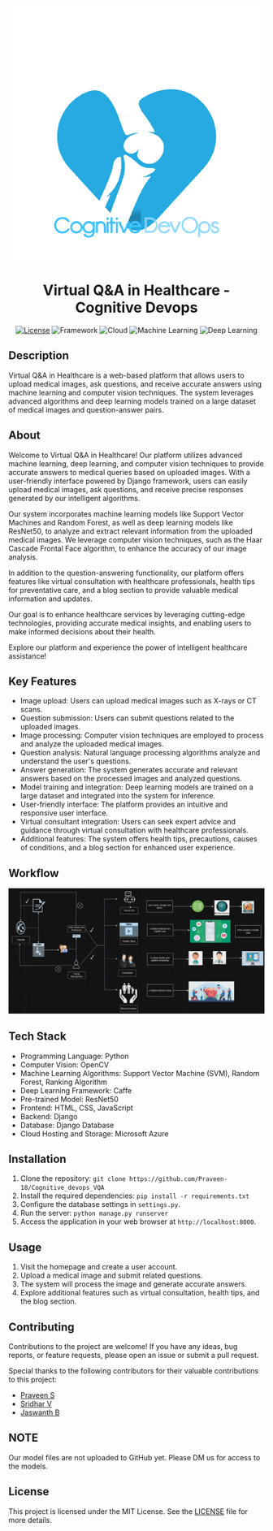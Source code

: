 <div align="center">

<img src = "https://github.com/Praveen-18/Cognitive_devops_VQA/blob/master/VQA/static/images/cd_logo-removebg-preview%20(1).png"></img>
# Virtual Q&A in Healthcare - Cognitive Devops


[![License](https://img.shields.io/badge/License-MIT-blue.svg)](LICENSE)
![Framework](https://img.shields.io/badge/Framework-Django-092E20.svg)
![Cloud](https://img.shields.io/badge/Cloud-Microsoft%20Azure-0078D4.svg)
![Machine Learning](https://img.shields.io/badge/Machine%20Learning-Models-orange.svg)
![Deep Learning](https://img.shields.io/badge/Deep%20Learning-Models-red.svg)

</div>

## Description
Virtual Q&A in Healthcare is a web-based platform that allows users to upload medical images, ask questions, and receive accurate answers using machine learning and computer vision techniques. The system leverages advanced algorithms and deep learning models trained on a large dataset of medical images and question-answer pairs.

## About

Welcome to Virtual Q&A in Healthcare! Our platform utilizes advanced machine learning, deep learning, and computer vision techniques to provide accurate answers to medical queries based on uploaded images. With a user-friendly interface powered by Django framework, users can easily upload medical images, ask questions, and receive precise responses generated by our intelligent algorithms.

Our system incorporates machine learning models like Support Vector Machines and Random Forest, as well as deep learning models like ResNet50, to analyze and extract relevant information from the uploaded medical images. We leverage computer vision techniques, such as the Haar Cascade Frontal Face algorithm, to enhance the accuracy of our image analysis.

In addition to the question-answering functionality, our platform offers features like virtual consultation with healthcare professionals, health tips for preventative care, and a blog section to provide valuable medical information and updates.

Our goal is to enhance healthcare services by leveraging cutting-edge technologies, providing accurate medical insights, and enabling users to make informed decisions about their health.

Explore our platform and experience the power of intelligent healthcare assistance!



## Key Features
- Image upload: Users can upload medical images such as X-rays or CT scans.
- Question submission: Users can submit questions related to the uploaded images.
- Image processing: Computer vision techniques are employed to process and analyze the uploaded medical images.
- Question analysis: Natural language processing algorithms analyze and understand the user's questions.
- Answer generation: The system generates accurate and relevant answers based on the processed images and analyzed questions.
- Model training and integration: Deep learning models are trained on a large dataset and integrated into the system for inference.
- User-friendly interface: The platform provides an intuitive and responsive user interface.
- Virtual consultant integration: Users can seek expert advice and guidance through virtual consultation with healthcare professionals.
- Additional features: The system offers health tips, precautions, causes of conditions, and a blog section for enhanced user experience.

## Workflow

![Workflow](https://github.com/Praveen-18/Cognitive_devops_VQA/blob/master/Architecture/Visual%20Question%20and%20Answer%20architecture/workflow.png)

## Tech Stack
- Programming Language: Python
- Computer Vision: OpenCV
- Machine Learning Algorithms: Support Vector Machine (SVM), Random Forest, Ranking Algorithm
- Deep Learning Framework: Caffe
- Pre-trained Model: ResNet50
- Frontend: HTML, CSS, JavaScript
- Backend: Django
- Database: Django Database
- Cloud Hosting and Storage: Microsoft Azure

## Installation
1. Clone the repository: `git clone https://github.com/Praveen-18/Cognitive_devops_VQA`
2. Install the required dependencies: `pip install -r requirements.txt`
3. Configure the database settings in `settings.py`.
4. Run the server: `python manage.py runserver`
5. Access the application in your web browser at `http://localhost:8000`.

## Usage
1. Visit the homepage and create a user account.
2. Upload a medical image and submit related questions.
3. The system will process the image and generate accurate answers.
4. Explore additional features such as virtual consultation, health tips, and the blog section.

## Contributing
Contributions to the project are welcome! If you have any ideas, bug reports, or feature requests, please open an issue or submit a pull request.

Special thanks to the following contributors for their valuable contributions to this project:

- [Praveen S](https://github.com/Praveen-18)
- [Sridhar V](https://github.com/srid20ad047)
- [Jaswanth B](https://github.com/JASWANTHJET)

## NOTE
Our model files are not uploaded to GitHub yet. Please DM us for access to the models.

## License
This project is licensed under the MIT License. See the [LICENSE](LICENSE) file for more details.
